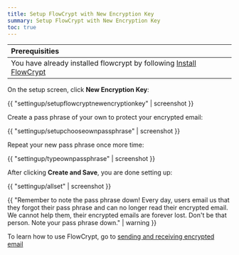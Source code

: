```yaml
---
title: Setup FlowCrypt with New Encryption Key
summary: Setup FlowCrypt with New Encryption Key
toc: true
---
```


| Prerequisities
|:---
| You have already installed flowcrypt by following [Install FlowCrypt](install)

On the setup screen, click **New Encryption Key**:

{{ "settingup/setupflowcryptnewencryptionkey" | screenshot }}

Create a pass phrase of your own to protect your encrypted email:

{{ "settingup/setupchooseownpassphrase" | screenshot }}

Repeat your new pass phrase once more time:


{{ "settingup/typeownpassphrase" | screenshot }}

After clicking **Create and Save**, you are done setting up:

{{ "settingup/allset" | screenshot }}

{{ "Remember to note the pass phrase down! Every day, users email us that they forgot their pass phrase and can no longer read their encrypted email. We cannot help them, their encrypted emails are forever lost. Don't be that person. Note your pass phrase down." | warning }}

To learn how to use FlowCrypt, go to [sending and receiving encrypted email](../send-and-receive)
